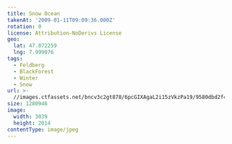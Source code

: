 ```yaml
---
title: Snow Ocean
takenAt: '2009-01-11T09:09:36.000Z'
rotation: 0
license: Attribution-NoDerivs License
geo:
  lat: 47.872259
  lng: 7.999076
tags:
  - Feldberg
  - BlackForest
  - Winter
  - Snow
url: >-
  //images.ctfassets.net/bncv3c2gt878/6pcGIXAgaL2i15zVkzPa19/9580dbd2f4190b893e84ac673d7d5948/snow-ocean_4343163745_o
size: 1280946
image:
  width: 3039
  height: 2014
contentType: image/jpeg
---
```


